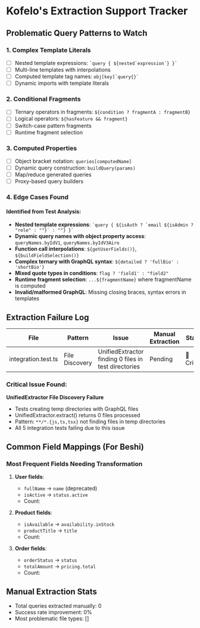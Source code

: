 # Kofelo's Extraction Support Tracker

## Problematic Query Patterns to Watch

### 1. Complex Template Literals

- [ ] Nested template expressions: `` `query { ${nested`expression`} }` ``
- [ ] Multi-line templates with interpolations
- [ ] Computed template tag names: `` obj[key]`query{}` ``
- [ ] Dynamic imports with template literals

### 2. Conditional Fragments

- [ ] Ternary operators in fragments: `${condition ? fragmentA : fragmentB}`
- [ ] Logical operators: `${hasFeature && fragment}`
- [ ] Switch-case pattern fragments
- [ ] Runtime fragment selection

### 3. Computed Properties

- [ ] Object bracket notation: `queries[computedName]`
- [ ] Dynamic query construction: `buildQuery(params)`
- [ ] Map/reduce generated queries
- [ ] Proxy-based query builders

### 4. Edge Cases Found

#### Identified from Test Analysis:

- **Nested template expressions**: `` `query { ${isAuth ? `email ${isAdmin ? "role" : ""}` : ""} }` ``
- **Dynamic query names with object property access**: `queryNames.byIdV1`, `queryNames.byIdV3Airo`
- **Function call interpolations**: `${getUserFields()}`, `${buildFieldSelection()}`
- **Complex ternary with GraphQL syntax**: `${detailed ? 'fullBio' : 'shortBio'}`
- **Mixed quote types in conditions**: `flag ? 'field1' : "field2"`
- **Runtime fragment selection**: `...${fragmentName}` where fragmentName is computed
- **Invalid/malformed GraphQL**: Missing closing braces, syntax errors in templates

## Extraction Failure Log

| File                | Pattern        | Issue                                                | Manual Extraction | Status      |
| ------------------- | -------------- | ---------------------------------------------------- | ----------------- | ----------- |
| integration.test.ts | File Discovery | UnifiedExtractor finding 0 files in test directories | Pending           | 🔴 Critical |

### Critical Issue Found:

**UnifiedExtractor File Discovery Failure**

- Tests creating temp directories with GraphQL files
- UnifiedExtractor.extract() returns 0 files processed
- Pattern: `**/*.{js,ts,tsx}` not finding files in temp directories
- All 5 integration tests failing due to this issue

## Common Field Mappings (For Beshi)

### Most Frequent Fields Needing Transformation

<!-- Will populate after analyzing extracted queries -->

1. **User fields**:
   - `fullName` → `name` (deprecated)
   - `isActive` → `status.active`
   - Count:

2. **Product fields**:
   - `isAvailable` → `availability.inStock`
   - `productTitle` → `title`
   - Count:

3. **Order fields**:
   - `orderStatus` → `status`
   - `totalAmount` → `pricing.total`
   - Count:

## Manual Extraction Stats

- Total queries extracted manually: 0
- Success rate improvement: 0%
- Most problematic file types: []
